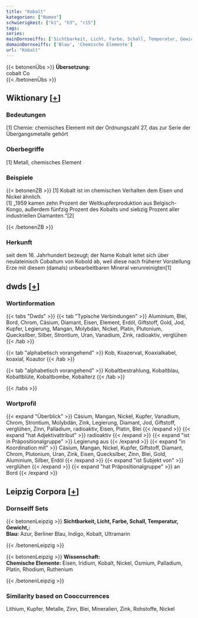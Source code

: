 ```yaml
---
title: "Kobalt"
kategorien: ["Nomen"]
schwierigkeit: ["k1", "h3", "r15"]
tags:
series:
mainDornseiffs: ['Sichtbarkeit, Licht, Farbe, Schall, Temperatur, Gewicht,', 'Wissenschaft']
domainDornseiffs: ['Blau', 'Chemische Elemente']
url: "Kobalt"
---
```


{{< betonenÜbs >}}
**Übersetzung:**  
cobalt Co  
{{< /betonenÜbs >}}

## Wiktionary [[+](https://de.wiktionary.org/wiki/Kobalt)]

### Bedeutungen
[1] Chemie: chemisches Element mit der Ordnungszahl 27, das zur Serie der Übergangsmetalle gehört  

### Oberbegriffe
[1] Metall, chemisches Element  

### Beispiele
{{< betonenZB >}}
[1] Kobalt ist im chemischen Verhalten dem Eisen und Nickel ähnlich.  
[1] „1959 kamen zehn Prozent der Weltkupferproduktion aus Belgisch-Kongo, außerdem fünfzig Prozent des Kobalts und siebzig Prozent aller industriellen Diamanten.“[2]  

{{< /betonenZB >}}
### Herkunft
seit dem 16. Jahrhundert bezeugt; der Name Kobalt leitet sich über neulateinisch Cobaltum von Kobold ab, weil diese nach früherer Vorstellung Erze mit diesem (damals) unbearbeitbaren Mineral verunreinigten[1]  



## dwds [[+](https://www.dwds.de/wb/Kobalt)]

### Wortinformation
{{< tabs "Dwds" >}}
{{< tab "Typische Verbindungen" >}}
Aluminium, Blei, Bord, Chrom, Cäsium, Diamant, Eisen, Element, Erdöl, Giftstoff, Gold, Jod, Kupfer, Legierung, Mangan, Molybdän, Nickel, Platin, Plutonium, Quecksilber, Silber, Strontium, Uran, Vanadium, Zink, radioaktiv, verglühen
{{< /tab >}}

{{< tab "alphabetisch vorangehend" >}}
Kob, Koazervat, Koaxialkabel, koaxial, Koautor
{{< /tab >}}

{{< tab "alphabetisch vorangehend" >}}
Kobaltbestrahlung, Kobaltblau, Kobaltblüte, Kobaltbombe, Kobalterz
{{< /tab >}}

{{< /tabs >}}

### Wortprofil
{{< expand "Überblick" >}} Cäsium, Mangan, Nickel, Kupfer, Vanadium, Chrom, Strontium, Molybdän, Zink, Legierung, Diamant, Jod, Giftstoff, verglühen, Zinn, Palladium, radioaktiv, Eisen, Platin, Blei {{< /expand >}}
{{< expand "hat Adjektivattribut" >}} radioaktiv {{< /expand >}}
{{< expand "ist in Präpositionalgruppe" >}} Legierung aus {{< /expand >}}
{{< expand "in Koordination mit" >}} Cäsium, Mangan, Nickel, Kupfer, Giftstoff, Diamant, Chrom, Plutonium, Uran, Zink, Eisen, Quecksilber, Zinn, Blei, Gold, Aluminium, Silber, Erdöl {{< /expand >}}
{{< expand "ist Subjekt von" >}} verglühen {{< /expand >}}
{{< expand "hat Präpositionalgruppe" >}} an Bord {{< /expand >}}

## Leipzig Corpora [[+](https://corpora.uni-leipzig.de/en/res?word=Kobalt&corpusId=deu_newscrawl-public_2018)]

### Dornseiff Sets
{{< betonenLeipzig >}}
**Sichtbarkeit, Licht, Farbe, Schall, Temperatur, Gewicht,:**  
**Blau:** Azur, Berliner Blau, Indigo, Kobalt, Ultramarin  

{{< /betonenLeipzig >}}


{{< betonenLeipzig >}}
**Wissenschaft:**  
**Chemische Elemente:** Eisen, Iridium, Kobalt, Nickel, Osmium, Palladium, Platin, Rhodium, Ruthenium  

{{< /betonenLeipzig >}}

### Similarity based on Cooccurrences
Lithium, Kupfer, Metalle, Zinn, Blei, Mineralien, Zink, Rohstoffe, Nickel

